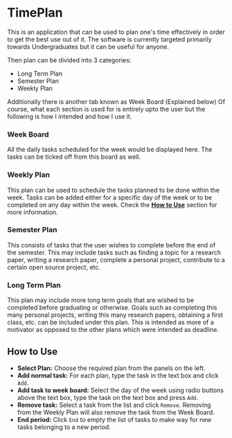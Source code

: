 # TimePlan
This is an application that can be used to plan one's time effectively in order to get the best use out of it. The software is currently targeted primarily towards Undergraduates but it can be useful for anyone.

Then plan can be divided into 3 categories:
* Long Term Plan
* Semester Plan
* Weekly Plan

Additionally there is another tab known as Week Board (Explained below)
Of course, what each section is used for is entirely upto the user but the following is how I intended and how I use it.

### Week Board
All the daily tasks scheduled for the week would be displayed here. The tasks can be ticked off from this board as well.
### Weekly Plan
This plan can be used to schedule the tasks planned to be done within the week. Tasks can be added either for a specific day of the week or to be completed on any day within the week. Check the [**How to Use**](#how-to-use) section for more information.
### Semester Plan
This consists of tasks that the user wishes to complete before the end of the semester. This may include tasks such as finding a topic for a research paper, writing a research paper, complete a personal project, contribute to a certain open source project, etc.
### Long Term Plan
This plan may include more long term goals that are wished to be completed before graduating or otherwise. Goals such as completing this many personal projects, writing this many research papers, obtaining a first class, etc. can be included under this plan. This is intended as more of a motivator as opposed to the other plans which were intended as deadline.

## How to Use
- **Select Plan:** Choose the required plan from the panels on the left.
- **Add normal task:** For each plan, type the task in the text box and click `Add`.
- **Add task to week board:** Select the day of the week using radio buttons above the text box, type the task on the text box and press `Add`.
- **Remove task:** Select a task from the list and click `Remove`. Removing from the Weekly Plan will also remove the task from the Week Board.
- **End period:** Click `End` to empty the list of tasks to make way for new tasks belonging to a new period.
